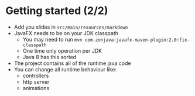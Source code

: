 # Getting started (2/2) #

 * Add you slides in ```src/main/resources/markdown```
 * JavaFX needs to be on your JDK classpath
    * You may need to run ```mvn com.zenjava:javafx-maven-plugin:2.0:fix-classpath```
    * One time only operation per JDK
    * Java 8 has this sorted
 * The project contains all of the runtime java code
 * You can change all runtime behaviour like:
     * controllers
     * http server
     * animations
